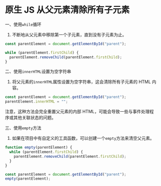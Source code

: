 # 原生 JS 从父元素清除所有子元素

一、使用`while`循环

1. 不断地从父元素中移除第一个子元素，直到没有子元素为止。

```javascript
const parentElement = document.getElementById("parent");

while (parentElement.firstChild) {
  parentElement.removeChild(parentElement.firstChild);
}
```

二、使用`innerHTML`设置为空字符串

1. 将父元素的`innerHTML`属性设置为空字符串，这会清除所有子元素的 HTML 内容。

```javascript
const parentElement = document.getElementById("parent");
parentElement.innerHTML = "";
```

注意，这种方法会完全重置父元素的内部 HTML，可能会导致一些与事件处理程序或其他关联状态的问题。

三、使用`empty`方法

1. 如果在项目中有自定义的工具函数，可以创建一个`empty`方法来清空父元素。

```javascript
function empty(parentElement) {
  while (parentElement.firstChild) {
    parentElement.removeChild(parentElement.firstChild);
  }
}

const parentElement = document.getElementById("parent");
empty(parentElement);
```
